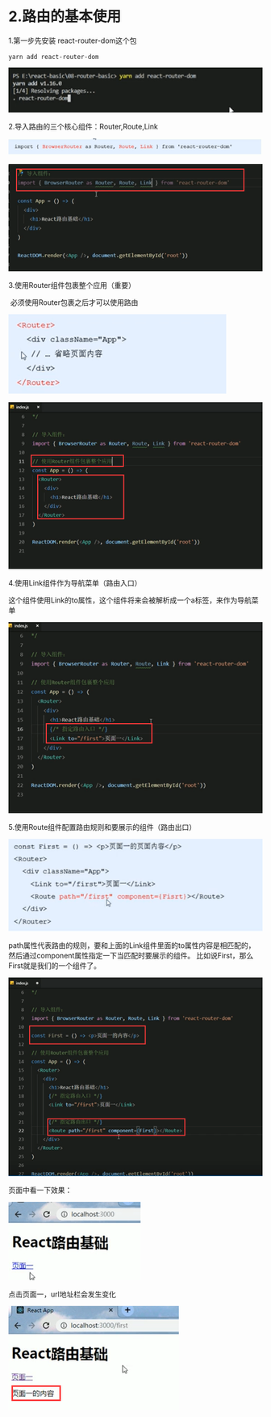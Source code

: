 # 2.路由的基本使用



1.第一步先安装 react-router-dom这个包

```
yarn add react-router-dom
```

![1629597473071](../../../.vuepress/public/images/1629597473071.png)



2.导入路由的三个核心组件：Router,Route,Link

![1629597578961](../../../.vuepress/public/images/1629597578961.png)

![1629597654642](../../../.vuepress/public/images/1629597654642.png)



3.使用Router组件包裹整个应用（重要）

​	必须使用Router包裹之后才可以使用路由

![1629597741606](../../../.vuepress/public/images/1629597741606.png)

![1629597797477](../../../.vuepress/public/images/1629597797477.png)



4.使用Link组件作为导航菜单（路由入口）

​	这个组件使用Link的to属性，这个组件将来会被解析成一个a标签，来作为导航菜单

![1629598500084](../../../.vuepress/public/images/1629598500084.png)



5.使用Route组件配置路由规则和要展示的组件（路由出口）

![1629598596754](../../../.vuepress/public/images/1629598596754.png)

​	path属性代表路由的规则，要和上面的Link组件里面的to属性内容是相匹配的， 然后通过component属性指定一下当匹配时要展示的组件。 比如说First，那么First就是我们的一个组件了。

![1629598869043](../../../.vuepress/public/images/1629598869043.png)



页面中看一下效果：

![1629598912307](../../../.vuepress/public/images/1629598912307.png)

点击页面一，url地址栏会发生变化

![1629598949124](../../../.vuepress/public/images/1629598949124.png)

























